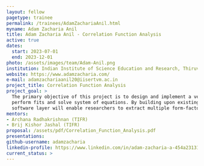 ```yaml
---
layout: fellow
pagetype: trainee
permalink: /trainees/AdamZachariaAnil.html
myname: Adam Zacharia Anil
title: Adam Zacharia Anil - Correlation Function Analysis
active: true
dates:
  start: 2023-07-01
  end: 2023-12-01
photo: /assets/images/team/Adam-Anil.png
institution: Indian Institute of Science Education and Research, Thiruvananthapuram
website: https://www.adamzacharia.com/
e-mail: adamzachariaanil20@iisertvm.ac.in
project_title: Correlation Function Analysis
project_goal: >
  The primary objective of this project is to design and implement a versatile software layer that can effectively
  perform fits and solve system of equations. By building upon existing frameworks in lattice QCD, this
  software layer will enable researchers to extract multiple form-factors with ease and efficiency.
mentors:
- Archana Radhakrishnan (TIFR) 
- Brij Kishor Jashal (TIFR)
proposal: /assets/pdf/Correlation_Function_Analysis.pdf
presentations:
github-username: adamzacharia
linkedin-profile: https://www.linkedin.com/in/adam-zacharia-a-454a23131/
current_status: >
---
```

